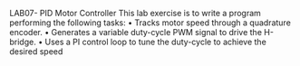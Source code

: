 LAB07- PID Motor Controller
This lab exercise is to write a program performing the following tasks:
• Tracks motor speed through a quadrature encoder.
• Generates a variable duty-cycle PWM signal to drive the H-bridge.
• Uses a PI control loop to tune the duty-cycle to achieve the desired speed
